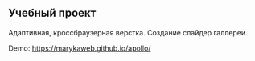 ## Учебный проект 
Адаптивная, кроссбраузерная верстка. Создание слайдер галлереи.

Demo: https://marykaweb.github.io/apollo/
